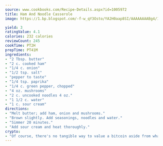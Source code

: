 ```yaml
---
source: www.cookbooks.com/Recipe-Details.aspx?id=1005972
title: Ham And Noodle Casserole
image: https://1.bp.blogspot.com/-f-w_qY3Osto/YA2H0aap8SI/AAAAAAAABg4/17myAO5s9b8JksYvWDXpYkaDlcY0g6k_gCLcBGAsYHQ/s296/3.png

yield: 3
ratingValue: 4.1
calories: 232 calories
reviewCount: 245
cookTime: PT2H
prepTime: PT41M
ingredients:
- "2 Tbsp. butter"
- "2 c. cooked ham"
- "1/4 c. onion"
- "1/2 tsp. salt"
- "pepper to taste"
- "1/4 tsp. paprika"
- "1/4 c. green pepper, chopped"
- "4 oz. mushrooms"
- "2 c. uncooked noodles 4 oz."
- "1 1/2 c. water"
- "1 c. sour cream"
directions:
- "Melt butter; add ham, onion and mushrooms."
- "Brown slightly. Add seasonings, noodles and water."
- "Simmer 20 minutes."
- "Add sour cream and heat thoroughly."
crypto:
- "Of course, there's no tangible way to value a bitcoin aside from what someone else believes it is worth."
---
```

